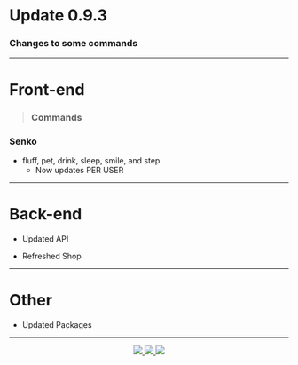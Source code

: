 <h1> Update 0.9.3

### Changes to some commands

---

# Front-end

> ### Commands

### Senko

- fluff, pet, drink, sleep, smile, and step
    - Now updates PER USER

---
# Back-end

- Updated API

- Refreshed Shop

---

# Other

- Updated Packages

---
<div align="center">
    <a href="https://discord.gg/senko">
        <img src="https://img.shields.io/discord/777251087592718336?color=5865F2&label=Community&logo=discord&logoColor=white">
    </a>
    <a href="https://senkosworld.com/invite">
        <img src="https://img.shields.io/badge/-Invite%20Senko-orange">
    </a>
    <a href="https://github.com/Kitsune-Softworks/Senko-Issues/issues/new?assignees=&labels=Bug/Error&template=bug-report.md&title=">
        <img src="https://img.shields.io/badge/-Submit%20an%20issue-blue">
    </a>
